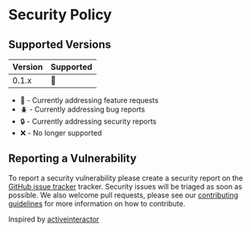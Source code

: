 # Security Policy

## Supported Versions

| Version | Supported                |
| ------- | ------------------------ |
| 0.1.x   | :rocket:                 |

- :rocket: - Currently addressing feature requests
- :beetle: - Currently addressing bug reports
- :lock:   - Currently addressing security reports
- :x:      - No longer supported

## Reporting a Vulnerability

To report a security vulnerability please create a security report on the [GitHub issue tracker][issues] tracker.
Security issues will be triaged as soon as possible. We also welcome pull requests, please see our
[contributing guidelines][contributing] for more information on how to contribute.

Inspired by [activeinteractor]

[issues]: https://github.com/catawiki/rate-limit/issues
[contributing]: https://github.com/catawiki/rate-limit/blob/master/CONTRIBUTING.md
[activeinteractor]: https://github.com/aaronmallen/activeinteractor

